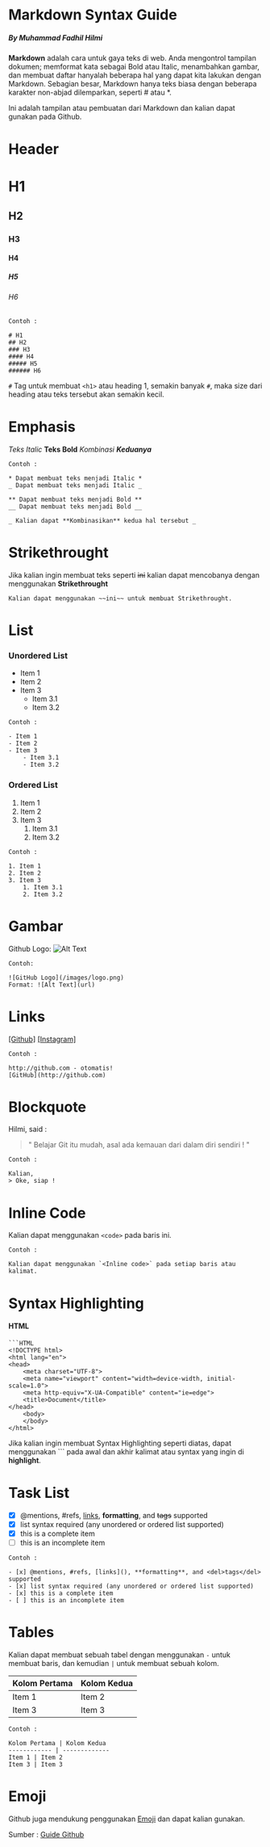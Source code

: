 # **Markdown Syntax Guide**
##### By Muhammad Fadhil Hilmi

**Markdown** adalah cara untuk gaya teks di web. Anda mengontrol tampilan dokumen; memformat kata sebagai Bold atau Italic, menambahkan gambar, dan membuat daftar hanyalah beberapa hal yang dapat kita lakukan dengan Markdown. Sebagian besar, Markdown hanya teks biasa dengan beberapa karakter non-abjad dilemparkan, seperti # atau *.

Ini adalah tampilan atau pembuatan dari Markdown dan kalian dapat gunakan pada Github.

# **Header**
# H1
## H2
### H3
#### H4
##### H5
###### H6
```
Contoh :

# H1
## H2
### H3
#### H4
##### H5
###### H6
```

`#` Tag untuk membuat `<h1>` atau heading 1, semakin banyak `#`, maka size dari heading atau teks tersebut akan semakin kecil.

# **Emphasis**
*Teks Italic*
**Teks Bold**
_Kombinasi **Keduanya**_
```
Contoh :

* Dapat membuat teks menjadi Italic *
_ Dapat membuat teks menjadi Italic _

** Dapat membuat teks menjadi Bold **
__ Dapat membuat teks menjadi Bold __

_ Kalian dapat **Kombinasikan** kedua hal tersebut _
```
# **Strikethrought**
Jika kalian ingin membuat teks seperti ~~ini~~ kalian dapat mencobanya dengan menggunakan **Strikethrought**
```
Kalian dapat menggunakan ~~ini~~ untuk membuat Strikethrought.
```
# **List**
### Unordered List
- Item 1
- Item 2
- Item 3
  - Item 3.1
  - Item 3.2
```
Contoh :

- Item 1
- Item 2
- Item 3
    - Item 3.1
    - Item 3.2
```

### Ordered List
1. Item 1
2. Item 2
3. Item 3
   1. Item 3.1
   2. Item 3.2
```
Contoh : 

1. Item 1
2. Item 2
3. Item 3
    1. Item 3.1
    2. Item 3.2
```

# **Gambar**
Github Logo: ![Alt Text](https://lh3.googleusercontent.com/proxy/tpJxN4PRiRXE81MMBffTNo6YsFnE41ZF-VvV8x1BW5-zDIbnhDtuX5MEM0cNoJvxd3dGcJA7cGrqp5bdhrU9TPKd2WLd0tMKg1lEDNMhik_1aZV3NDohfPo)

```
Contoh:

![GitHub Logo](/images/logo.png)
Format: ![Alt Text](url)
```

# **Links**
[[Github]](https://github.com/hlmy27)
[[Instagram]](https://www.instagram.com/fdhlmi_27/)

```
Contoh :

http://github.com - otomatis!
[GitHub](http://github.com)
```
# **Blockquote**
Hilmi, said :
> " Belajar Git itu mudah, asal ada kemauan dari dalam diri sendiri ! "

```
Contoh :

Kalian, 
> Oke, siap !
```
# **Inline Code**
Kalian dapat menggunakan `<code>` pada baris ini.
```
Contoh : 

Kalian dapat menggunakan `<Inline code>` pada setiap baris atau kalimat.
```
# **Syntax Highlighting**
#### HTML
```
```HTML
<!DOCTYPE html>
<html lang="en">
<head>
    <meta charset="UTF-8">
    <meta name="viewport" content="width=device-width, initial-scale=1.0">
    <meta http-equiv="X-UA-Compatible" content="ie=edge">
    <title>Document</title>
</head>
    <body>
    </body>
</html>
```

Jika kalian ingin membuat Syntax Highlighting seperti diatas, dapat menggunakan ``` pada awal dan akhir kalimat atau syntax yang ingin di **highlight**.
# **Task List**
- [x] @mentions, #refs, [links](), **formatting**, and <del>tags</del> supported
- [x] list syntax required (any unordered or ordered list supported)
- [x] this is a complete item
- [ ] this is an incomplete item

```
Contoh : 

- [x] @mentions, #refs, [links](), **formatting**, and <del>tags</del> supported
- [x] list syntax required (any unordered or ordered list supported)
- [x] this is a complete item
- [ ] this is an incomplete item
```
# **Tables**
Kalian dapat membuat sebuah tabel dengan menggunakan ```-``` untuk membuat baris, dan kemudian ```|``` untuk membuat sebuah kolom.

Kolom Pertama | Kolom Kedua
------------ | -------------
Item 1 | Item 2
Item 3 | Item 3

```
Contoh :

Kolom Pertama | Kolom Kedua
------------ | -------------
Item 1 | Item 2
Item 3 | Item 3
```

# **Emoji**
Github juga mendukung penggunakan [Emoji](https://help.github.com/en/github/writing-on-github/basic-writing-and-formatting-syntax#using-emoji) dan dapat kalian gunakan.


Sumber : [Guide Github](https://guides.github.com/features/mastering-markdown/)
